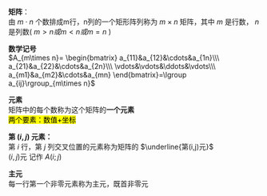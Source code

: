 **矩阵**：  
由 $m\cdot n$ 个数排成m行，n列的一个矩形阵列称为 $m\times n$ 矩阵，其中 $m$ 是行数， $n$ 是列数( $m>n或m<n或m=n$ )  
  
**数学记号**  
 $A_{m\times n}=  
\begin{bmatrix}  
a_{11}&a_{12}&\cdots&a_{1n}\\\  
a_{21}&a_{22}&\cdots&a_{2n}\\\  
\vdots&\vdots&\ddots&\vdots\\\  
a_{m1}&a_{m2}&\cdots&a_{mn}  
\end{bmatrix}=\lgroup a_{ij}\rgroup_{m\times n}$  
  
**元素**  
矩阵中的每个数称为这个矩阵的**一个元素**  
<mark>两个要素：数值+坐标</mark>  
  
**第 $(i,j)$ 元素：**  
第 $i$ 行，第 $j$ 列交叉位置的元素称为矩阵的 $\underline{第(i,j)元}$  
 $(i,j)\text{元}$ 记作 $A(i;j)$  
  
**主元**  
每一行第一个非零元素称为主元，既首非零元  
